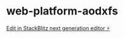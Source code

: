 # web-platform-aodxfs

[Edit in StackBlitz next generation editor ⚡️](https://stackblitz.com/~/github.com/hkscsheph/web-platform-aodxfs)